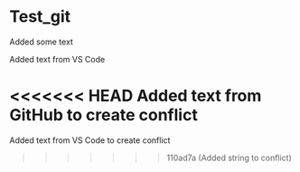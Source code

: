 # Test_git
Added some text

Added text from VS Code

<<<<<<< HEAD
Added text from GitHub to create conflict
=======
Added text from VS Code to create conflict
>>>>>>> 110ad7a (Added string to conflict)
